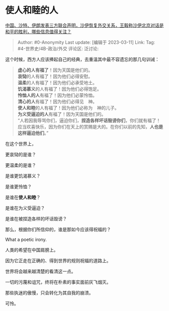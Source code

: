 # 使人和睦的人
[中国、沙特、伊朗发表三方联合声明，沙伊恢复外交关系，王毅称沙伊北京对话是和平的胜利，哪些信息值得关注？](https://www.zhihu.com/question/588801449/answer/2930818771)

> Author: #0-Anonymity
> Last update: [编辑于 2023-03-11]
> Link:
> Tag: #4-世界史/4B-政治/外交
> 评论区:
> 泛讨论:

这个时候，西方人应该捧起自己的经典，去重温其中最不容遗忘的那几句训诫：

> **虚心的人有福了**！因为天国是他们的。  
> **哀恸**的人有福了！因为他们必得安慰。  
> **温柔**的人有福了！因为他们必承受地土。  
> **饥渴慕义**的人有福了！因为他们必得饱足。  
> **怜恤人的人**有福了！因为他们必蒙怜恤。  
> **清心的人**有福了！因为他们必得见　神。  
> **使人和睦**的人有福了！因为他们必称为　神的儿子。  
> **为义受逼迫的人**有福了！因为天国是他们的。  
> “人若因我辱骂你们，逼迫你们，**捏造各样坏话毁谤你们**，你们就有福了！应当欢喜快乐，因为你们在天上的赏赐是大的。在你们以前的先知，**人也是这样逼迫他们**。”

在这个世界上，

更哀恸的是谁？

更温柔的是谁？

是谁更饥渴慕义？

是谁更怜恤？

是谁在**使人和睦**？

是谁在为义受逼迫？

是谁在被捏造各样的坏话毁谤？

那么，根据你们所信仰的，谁是那如今应该得祝福的？

What a poetic irony.

人类的希望在中国肩膀上。

因为它正走在正确的、得到世界的规则祝福的道路上。

世界将会越来越清楚的看清这一点。

一切的污蔑和诅咒，终将在朴素的事实面前灰飞烟灭。

那些执迷的傲慢，只会转化为其自我的崩溃。

可怜。

